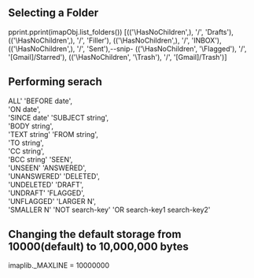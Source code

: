 ## Selecting a Folder
 pprint.pprint(imapObj.list_folders())
 [(('\\HasNoChildren',), '/', 'Drafts'),
 (('\\HasNoChildren',), '/', 'Filler'),
 (('\\HasNoChildren',), '/', 'INBOX'),
 (('\\HasNoChildren',), '/', 'Sent'),--snip-
 (('\\HasNoChildren', '\\Flagged'), '/', '[Gmail]/Starred'),
 (('\\HasNoChildren', '\\Trash'), '/', '[Gmail]/Trash')]

## Performing serach
ALL'
 'BEFORE date',  
'ON date',  
'SINCE date'
 'SUBJECT string',  
'BODY string',  
'TEXT string'
 'FROM string',  
'TO string',  
'CC string',  
'BCC string'
 'SEEN',  
'UNSEEN'
 'ANSWERED',  
'UNANSWERED'
 'DELETED',  
'UNDELETED'
 'DRAFT',  
'UNDRAFT'
 'FLAGGED',  
'UNFLAGGED'
 'LARGER N',  
'SMALLER N'
 'NOT search-key'
 'OR search-key1 
search-key2'

## Changing the default storage from 10000(default) to 10,000,000 bytes
imaplib._MAXLINE = 10000000